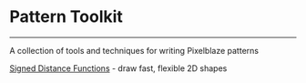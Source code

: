 # Pattern Toolkit
---
A collection of tools and techniques for writing Pixelblaze patterns

[Signed Distance Functions](https://raw.githubusercontent.com/zranger1/PixelblazePatterns/master/Toolkit/sdf2d.md) - draw fast, flexible 2D shapes